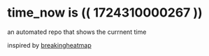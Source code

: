 # time_now is (( 1724310000267 ))

an automated repo that shows the currnent time

inspired by [breakingheatmap](https://github.com/breakingheatmap/breakingheatmap)